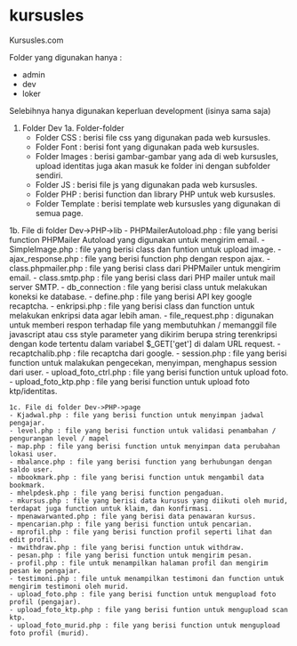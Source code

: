 # kursusles
Kursusles.com

Folder yang digunakan hanya :
- admin
- dev
- loker

Selebihnya hanya digunakan keperluan development (isinya sama saja)


1. Folder Dev
  1a. Folder-folder
    - Folder CSS : berisi file css yang digunakan pada web kursusles.
    - Folder Font : berisi font yang digunakan pada web kursusles.
    - Folder Images : berisi gambar-gambar yang ada di web kursusles, upload identitas juga akan masuk ke folder ini dengan subfolder   sendiri.
    - Folder JS : berisi file js yang digunakan pada web kursusles.
    - Folder PHP : berisi function dan library PHP untuk web kursusles.
    - Folder Template : berisi template web kursusles yang digunakan di semua page.

  1b. File di folder Dev->PHP->lib
    - PHPMailerAutoload.php : file yang berisi function PHPMailer Autoload yang digunakan untuk mengirim email.
    - SimpleImage.php : file yang berisi class dan funtion untuk upload image.
    - ajax_response.php : file yang berisi function php dengan respon ajax.
    - class.phpmailer.php : file yang berisi class dari PHPMailer untuk mengirim email.
    - class.smtp.php : file yang berisi class dari PHP mailer untuk mail server SMTP.
    - db_connection : file yang berisi class untuk melakukan koneksi ke database.
    - define.php : file yang berisi API key google recaptcha.
    - enkripsi.php : file yang berisi class dan function untuk melakukan enkripsi data agar lebih aman.
    - file_request.php : digunakan untuk memberi respon terhadap file yang membutuhkan / memanggil file javascript atau css style
		parameter yang dikirim berupa string terenkripsi dengan kode tertentu dalam variabel $_GET['get'] di dalam URL request.
		- recaptchalib.php : file recaptcha dari google.
		- session.php : file yang berisi function untuk malakukan pengecekan, menyimpan, menghapus session dari user.
		- upload_foto_ctrl.php : file yang berisi function untuk upload foto.
		- upload_foto_ktp.php : file yang berisi function untuk upload foto ktp/identitas.
	 
	1c. File di folder Dev->PHP->page
    - Kjadwal.php : file yang berisi function untuk menyimpan jadwal pengajar.
    - level.php : file yang berisi function untuk validasi penambahan / pengurangan level / mapel
    - map.php : file yang berisi function untuk menyimpan data perubahan lokasi user.
    - mbalance.php : file yang berisi function yang berhubungan dengan saldo user.
    - mbookmark.php : file yang berisi function untuk mengambil data bookmark.
    - mhelpdesk.php : file yang berisi function pengaduan.
    - mkursus.php : file yang berisi data kurusus yang diikuti oleh murid, terdapat juga function untuk klaim, dan konfirmasi.
    - mpenawarwanted.php : file yang berisi data penawaran kursus.
    - mpencarian.php : file yang berisi function untuk pencarian.
    - mprofil.php : file yang berisi function profil seperti lihat dan edit profil.
    - mwithdraw.php : file yang berisi function untuk withdraw.
    - pesan.php : file yang berisi function untuk mengirim pesan.
    - profil.php : file untuk menampilkan halaman profil dan mengirim pesan ke pengajar.
    - testimoni.php : file untuk menampilkan testimoni dan function untuk mengirim testimoni oleh murid.
    - upload_foto.php : file yang berisi function untuk mengupload foto profil (pengajar).
    - upload_foto_ktp.php : file yang berisi funtion untuk mengupload scan ktp.
    - upload_foto_murid.php : file yang berisi function untuk mengupload foto profil (murid).